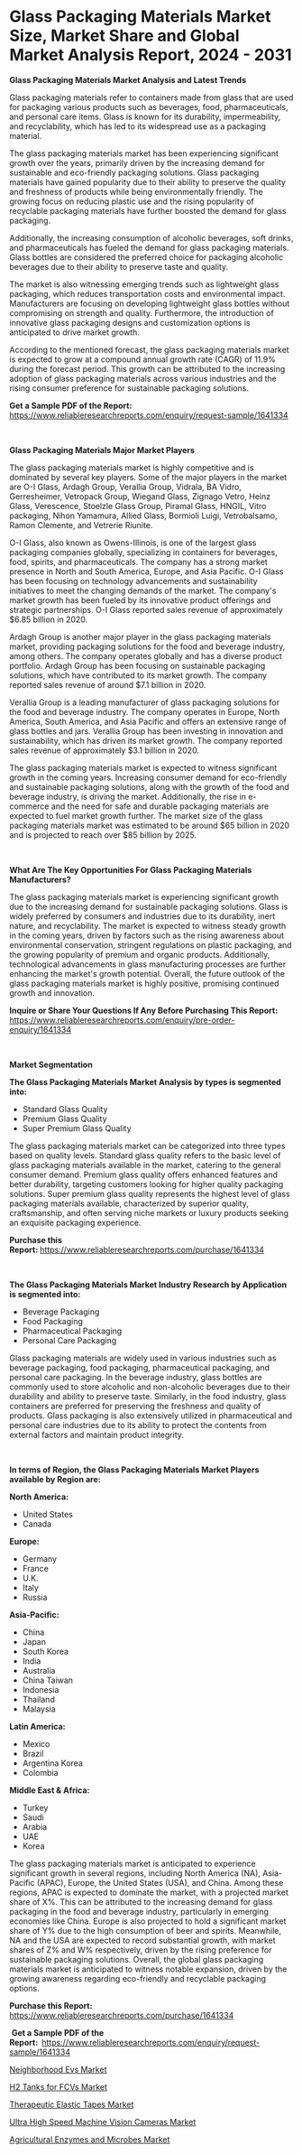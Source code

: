 <p><h1>Glass Packaging Materials Market Size, Market Share and Global Market Analysis Report, 2024 - 2031</h1></p><p><strong>Glass Packaging Materials Market Analysis and Latest Trends</strong></p>
<p><p>Glass packaging materials refer to containers made from glass that are used for packaging various products such as beverages, food, pharmaceuticals, and personal care items. Glass is known for its durability, impermeability, and recyclability, which has led to its widespread use as a packaging material.</p><p>The glass packaging materials market has been experiencing significant growth over the years, primarily driven by the increasing demand for sustainable and eco-friendly packaging solutions. Glass packaging materials have gained popularity due to their ability to preserve the quality and freshness of products while being environmentally friendly. The growing focus on reducing plastic use and the rising popularity of recyclable packaging materials have further boosted the demand for glass packaging.</p><p>Additionally, the increasing consumption of alcoholic beverages, soft drinks, and pharmaceuticals has fueled the demand for glass packaging materials. Glass bottles are considered the preferred choice for packaging alcoholic beverages due to their ability to preserve taste and quality.</p><p>The market is also witnessing emerging trends such as lightweight glass packaging, which reduces transportation costs and environmental impact. Manufacturers are focusing on developing lightweight glass bottles without compromising on strength and quality. Furthermore, the introduction of innovative glass packaging designs and customization options is anticipated to drive market growth.</p><p>According to the mentioned forecast, the glass packaging materials market is expected to grow at a compound annual growth rate (CAGR) of 11.9% during the forecast period. This growth can be attributed to the increasing adoption of glass packaging materials across various industries and the rising consumer preference for sustainable packaging solutions.</p></p>
<p><strong>Get a Sample PDF of the Report:&nbsp;</strong> <a href="https://www.reliableresearchreports.com/enquiry/request-sample/1641334">https://www.reliableresearchreports.com/enquiry/request-sample/1641334</a></p>
<p>&nbsp;</p>
<p><strong>Glass Packaging Materials Major Market Players</strong></p>
<p><p>The glass packaging materials market is highly competitive and is dominated by several key players. Some of the major players in the market are O-I Glass, Ardagh Group, Verallia Group, Vidrala, BA Vidro, Gerresheimer, Vetropack Group, Wiegand Glass, Zignago Vetro, Heinz Glass, Verescence, Stoelzle Glass Group, Piramal Glass, HNGIL, Vitro packaging, Nihon Yamamura, Allied Glass, Bormioli Luigi, Vetrobalsamo, Ramon Clemente, and Vetrerie Riunite.</p><p>O-I Glass, also known as Owens-Illinois, is one of the largest glass packaging companies globally, specializing in containers for beverages, food, spirits, and pharmaceuticals. The company has a strong market presence in North and South America, Europe, and Asia Pacific. O-I Glass has been focusing on technology advancements and sustainability initiatives to meet the changing demands of the market. The company's market growth has been fueled by its innovative product offerings and strategic partnerships. O-I Glass reported sales revenue of approximately $6.85 billion in 2020.</p><p>Ardagh Group is another major player in the glass packaging materials market, providing packaging solutions for the food and beverage industry, among others. The company operates globally and has a diverse product portfolio. Ardagh Group has been focusing on sustainable packaging solutions, which have contributed to its market growth. The company reported sales revenue of around $7.1 billion in 2020.</p><p>Verallia Group is a leading manufacturer of glass packaging solutions for the food and beverage industry. The company operates in Europe, North America, South America, and Asia Pacific and offers an extensive range of glass bottles and jars. Verallia Group has been investing in innovation and sustainability, which has driven its market growth. The company reported sales revenue of approximately $3.1 billion in 2020.</p><p>The glass packaging materials market is expected to witness significant growth in the coming years. Increasing consumer demand for eco-friendly and sustainable packaging solutions, along with the growth of the food and beverage industry, is driving the market. Additionally, the rise in e-commerce and the need for safe and durable packaging materials are expected to fuel market growth further. The market size of the glass packaging materials market was estimated to be around $65 billion in 2020 and is projected to reach over $85 billion by 2025.</p></p>
<p>&nbsp;</p>
<p><strong>What Are The Key Opportunities For Glass Packaging Materials Manufacturers?</strong></p>
<p><p>The glass packaging materials market is experiencing significant growth due to the increasing demand for sustainable packaging solutions. Glass is widely preferred by consumers and industries due to its durability, inert nature, and recyclability. The market is expected to witness steady growth in the coming years, driven by factors such as the rising awareness about environmental conservation, stringent regulations on plastic packaging, and the growing popularity of premium and organic products. Additionally, technological advancements in glass manufacturing processes are further enhancing the market's growth potential. Overall, the future outlook of the glass packaging materials market is highly positive, promising continued growth and innovation.</p></p>
<p><strong>Inquire or Share Your Questions If Any Before Purchasing This Report:</strong> <a href="https://www.reliableresearchreports.com/enquiry/pre-order-enquiry/1641334">https://www.reliableresearchreports.com/enquiry/pre-order-enquiry/1641334</a></p>
<p>&nbsp;</p>
<p><strong>Market Segmentation</strong></p>
<p><strong>The Glass Packaging Materials Market Analysis by types is segmented into:</strong></p>
<p><ul><li>Standard Glass Quality</li><li>Premium Glass Quality</li><li>Super Premium Glass Quality</li></ul></p>
<p><p>The glass packaging materials market can be categorized into three types based on quality levels. Standard glass quality refers to the basic level of glass packaging materials available in the market, catering to the general consumer demand. Premium glass quality offers enhanced features and better durability, targeting customers looking for higher quality packaging solutions. Super premium glass quality represents the highest level of glass packaging materials available, characterized by superior quality, craftsmanship, and often serving niche markets or luxury products seeking an exquisite packaging experience.</p></p>
<p><strong>Purchase this Report:&nbsp;</strong><a href="https://www.reliableresearchreports.com/purchase/1641334">https://www.reliableresearchreports.com/purchase/1641334</a></p>
<p>&nbsp;</p>
<p><strong>The Glass Packaging Materials Market Industry Research by Application is segmented into:</strong></p>
<p><ul><li>Beverage Packaging</li><li>Food Packaging</li><li>Pharmaceutical Packaging</li><li>Personal Care Packaging</li></ul></p>
<p><p>Glass packaging materials are widely used in various industries such as beverage packaging, food packaging, pharmaceutical packaging, and personal care packaging. In the beverage industry, glass bottles are commonly used to store alcoholic and non-alcoholic beverages due to their durability and ability to preserve taste. Similarly, in the food industry, glass containers are preferred for preserving the freshness and quality of products. Glass packaging is also extensively utilized in pharmaceutical and personal care industries due to its ability to protect the contents from external factors and maintain product integrity.</p></p>
<p>&nbsp;</p>
<p><strong>In terms of Region, the Glass Packaging Materials Market Players available by Region are:</strong></p>
<p>
    <p> <strong> North America: </strong>
        <ul>
            <li>United States</li>
            <li>Canada</li>
        </ul>
        </p> 
    <p> <strong> Europe: </strong>
        <ul>
            <li>Germany</li>
            <li>France</li>
            <li>U.K.</li>
            <li>Italy</li>
            <li>Russia</li>
        </ul>
        </p> 
    <p> <strong> Asia-Pacific: </strong>
        <ul>
            <li>China</li>
            <li>Japan</li>
            <li>South Korea</li>
            <li>India</li>
            <li>Australia</li>
            <li>China Taiwan</li>
            <li>Indonesia</li>
            <li>Thailand</li>
            <li>Malaysia</li>
        </ul>
        </p> 
    <p> <strong> Latin America: </strong>
        <ul>
            <li>Mexico</li>
            <li>Brazil</li>
            <li>Argentina Korea</li>
            <li>Colombia</li>
        </ul>
        </p> 
    <p> <strong> Middle East & Africa: </strong>
        <ul>
            <li>Turkey</li>
            <li>Saudi</li>
            <li>Arabia</li>
            <li>UAE</li>
            <li>Korea</li>
        </ul>
    </p>
    </p>
<p><p>The glass packaging materials market is anticipated to experience significant growth in several regions, including North America (NA), Asia-Pacific (APAC), Europe, the United States (USA), and China. Among these regions, APAC is expected to dominate the market, with a projected market share of X%. This can be attributed to the increasing demand for glass packaging in the food and beverage industry, particularly in emerging economies like China. Europe is also projected to hold a significant market share of Y% due to the high consumption of beer and spirits. Meanwhile, NA and the USA are expected to record substantial growth, with market shares of Z% and W% respectively, driven by the rising preference for sustainable packaging solutions. Overall, the global glass packaging materials market is anticipated to witness notable expansion, driven by the growing awareness regarding eco-friendly and recyclable packaging options.</p></p>
<p><strong>Purchase this Report: </strong><a href="https://www.reliableresearchreports.com/purchase/1641334">https://www.reliableresearchreports.com/purchase/1641334</a></p>
<p>&nbsp;<strong>Get a Sample PDF of the Report:&nbsp;&nbsp;</strong><a href="https://www.reliableresearchreports.com/enquiry/request-sample/1641334">https://www.reliableresearchreports.com/enquiry/request-sample/1641334</a></p>
<p><strong></strong></p>
<p><p><a href="https://github.com/mcdonzamin/Market-Research-Report-List-1/blob/main/neighborhood-evs-market.md">Neighborhood Evs Market</a></p><p><a href="https://github.com/fmbutu/Market-Research-Report-List-1/blob/main/h2-tanks-for-fcvs-market.md">H2 Tanks for FCVs Market</a></p><p><a href="https://github.com/eththg/Market-Research-Report-List-1/blob/main/therapeutic-elastic-tapes-market.md">Therapeutic Elastic Tapes Market</a></p><p><a href="https://github.com/maelibra/Market-Research-Report-List-1/blob/main/ultra-high-speed-machine-vision-cameras-market.md">Ultra High Speed Machine Vision Cameras Market</a></p><p><a href="https://github.com/bonganingubeni/Market-Research-Report-List-1/blob/main/agricultural-enzymes-and-microbes-market.md">Agricultural Enzymes and Microbes Market</a></p></p>